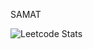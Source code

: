 SAMAT

![Leetcode Stats](https://leetcard.jacoblin.cool/samatumb)

<!---
samatumb/samatumb is a ✨ special ✨ repository because its `README.md` (this file) appears on your GitHub profile.
You can click the Preview link to take a look at your changes.
--->
